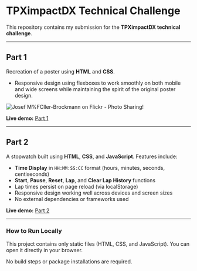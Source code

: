 # TPXimpactDX Technical Challenge

This repository contains my submission for the **TPXimpactDX technical challenge**. 

---

## Part 1

Recreation of a  poster using **HTML** and **CSS**.  
- Responsive design using flexboxes to work smoothly on both mobile and wide screens while maintaining the spirit of the original poster design.  

![Josef M%FCller-Brockmann on Flickr - Photo Sharing!](https://github.com/user-attachments/assets/593f941a-a705-4989-bd2d-04a3601cb259)

**Live demo:** [Part 1](https://arecouz.github.io/TPXimpactDX_technical/part1/)

---

## Part 2

A stopwatch built using **HTML**, **CSS**, and **JavaScript**. Features include:

- **Time Display** in `HH:MM:SS:CC` format (hours, minutes, seconds, centiseconds)  
- **Start**, **Pause**, **Reset**, **Lap**, and **Clear Lap History** functions  
- Lap times persist on page reload (via localStorage)  
- Responsive design working well across devices and screen sizes  
- No external dependencies or frameworks used  

**Live demo:** [Part 2](https://arecouz.github.io/TPXimpactDX_technical/part2/)


---

### How to Run Locally

This project contains only static files (HTML, CSS, and JavaScript). You can open it directly in your browser.

No build steps or package installations are required. 
